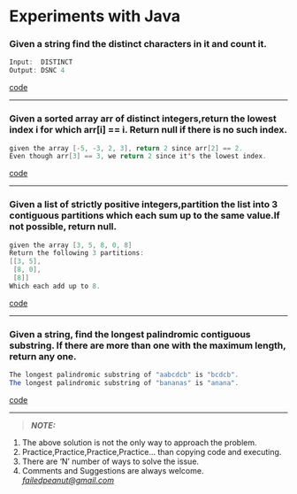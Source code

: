 # Experiments with Java

### Given a string find the distinct characters in it and count it. 
```java
Input:  DISTINCT
Output: DSNC 4
```
[code](https://github.com/failedpeanut/Java/blob/main/failedpeanut/src/com/failedpeanut/DistinctCharactersWithCount.java)

---
### Given a sorted array arr of distinct integers,return the lowest index i for which arr[i] == i. Return null if there is no such index.

```java
given the array [-5, -3, 2, 3], return 2 since arr[2] == 2.
Even though arr[3] == 3, we return 2 since it's the lowest index.
```
[code](https://github.com/failedpeanut/Java/blob/main/failedpeanut/src/com/failedpeanut/LowestIndex.java)

---
### Given a list of strictly positive integers,partition the list into 3 contiguous partitions which each sum up to the same value.If not possible, return null.

```java
given the array [3, 5, 8, 0, 8]
Return the following 3 partitions:
[[3, 5],
 [8, 0],
 [8]]
Which each add up to 8.
```
[code](https://github.com/failedpeanut/Java/blob/main/failedpeanut/src/com/failedpeanut/IntegerListInto3ContiguousPartition.java)

---
### Given a string, find the longest palindromic contiguous substring. If there are more than one with the maximum length, return any one.

```java
The longest palindromic substring of "aabcdcb" is "bcdcb". 
The longest palindromic substring of "bananas" is "anana".
```
[code](https://github.com/failedpeanut/Java/blob/main/failedpeanut/src/com/failedpeanut/PalindromeSubString.java)

---



> **_NOTE:_** <br />
1. The above solution is not the only way to approach the
problem.<br />
2. Practice,Practice,Practice,Practice... than copying code and executing.<br />
3. There are ‘N’ number of ways to solve the issue.<br />
4. Comments and Suggestions are always welcome. *failedpeanut@gmail.com*

